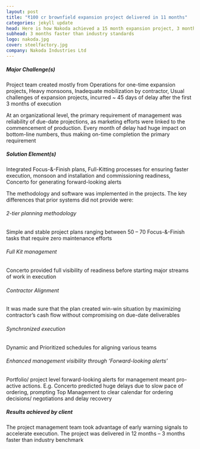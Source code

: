 ```yaml
---
layout: post
title: "₹100 cr brownfield expansion project delivered in 11 months"
categories: jekyll update
head: Here is how Nakoda achieved a 15 month expansion project, 3 months ahead of industry standards
subhead: 3 months faster than industry standards
logo: nakoda.jpg
cover: steelfactory.jpg
company: Nakoda Industries Ltd
---
```



<h5 class="bkc bold">Major Challenge(s)</h5>
<p class="pullout compass m-ws-top"><span class="bkc f-1-25x">Project team created mostly from Operations for one-time expansion projects, Heavy monsoons, Inadequate
mobilization by contractor, Usual challenges of expansion projects, incurred ~ 45 days of delay after the first 3 months of execution
</span></p>
At an organizational level, the primary requirement of management was reliability of due-date projections, as marketing efforts were linked to the commencement of production. Every month of delay had huge impact on bottom-line numbers, thus making on-time completion the primary requirement


<h5 class="bkc bold">Solution Element(s)</h5>
Integrated Focus-&-Finish plans, Full-Kitting processes for ensuring faster execution, monsoon and installation
and commissioning readiness, Concerto for generating forward-looking alerts

The methodology and software was implemented in the projects. The key differences that prior systems did not provide were:

<h6 class="bkc bold nm">2-tier planning methodology</h6>
Simple and stable project plans ranging between 50 – 70 Focus-&-Finish tasks that require zero maintenance efforts

<h6 class="bkc bold nm">Full Kit management</h6>
Concerto provided full visibility of readiness before starting major streams of work in execution

<h6 class="bkc bold nm">Contractor Alignment</h6> 
It was made sure that the plan created win-win situation by maximizing contractor’s cash flow without compromising on due-date
deliverables

<h6 class="bkc bold nm">Synchronized execution</h6>
Dynamic and Prioritized schedules for aligning various teams

<h6 class="bkc bold nm">Enhanced management visibility through ‘Forward-looking alerts’</h6>
Portfolio/ project level forward-looking alerts for management meant pro-active actions.
E.g. Concerto predicted huge delays due to slow pace of ordering, prompting Top Management to clear calendar for ordering decisions/ negotiations and delay
recovery


<h5 class="bkc bold">Results achieved by client</h5>
<p class="pullout check m-ws-top bkc f-1-25x">
The project management team took advantage of early warning signals to accelerate execution. The project was delivered in 12 months – 3 months faster than industry benchmark
</p>